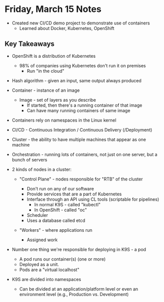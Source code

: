 # Friday, March 15 Notes

- Created new CI/CD demo project to demonstrate use of containers
  - Learned about Docker, Kubernetes, OpenShift

## Key Takeaways

- OpenShift is a distribution of Kubernetes
  - 98% of companies using Kubernetes don't run it on premises
    - Run "in the cloud"
- Hash algorithm - given an input, same output always produced
- Container - instance of an image
  - Image - set of layers as you describe
    - If started, then there's a running container of that image
    - Can have many running containers of same image
- Containers rely on namespaces in the Linux kernel
- CI/CD - Continuous Integration / Continuous Delivery (/Deployment)
- Cluster - the ability to have multiple machines that appear as one machine
- Orchestration - running lots of containers, not just on one server, but a bunch of servers
- 2 kinds of nodes in a cluster:

  - "Control Plane" - nodes responsible for "RTB" of the cluster

    - Don't run on any of our software
    - Provide services that are a part of Kubernetes
    - Interface through an API using CL tools (scriptable for pipelines)
      - In normal K9S - called "kubectl"
      - In OpenShift - called "oc"
    - Scheduler
    - Uses a database called etcd

  - "Workers" - where applications run
    - Assigned work

- Number one thing we're responsible for deploying in K9S - a pod
  - A pod runs our container(s) (one or more)
  - Deployed as a unit.
  - Pods are a "virtual localhost"
- K9S are divided into namespaces
  - Can be divided at an application/platform level or even an environment level (e.g., Production vs. Development)
